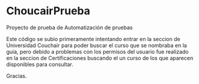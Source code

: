 # ChoucairPrueba
Proyecto de prueba de Automatización de pruebas

Este código se subio primeramente intentando entrar en la seccion de Universidad Couchair para poder buscar el curso que se nombraba en la guia,
pero debido a problemas con los permisos del usuario fue realizado en la seccion de Certificaciones buscando el un curso de los que aparecen
disponibles para consultar.

Gracias. 
